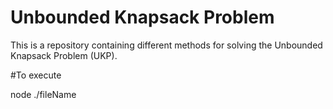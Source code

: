 # Unbounded Knapsack Problem
This is a repository containing different methods for solving the Unbounded Knapsack Problem (UKP).

#To execute 

node ./fileName
